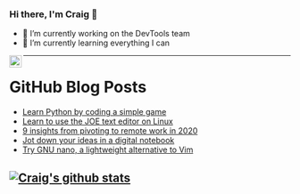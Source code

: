 ### Hi there, I'm Craig 👋

<!--
**CraigTeelFugro/CraigTeelFugro** is a ✨ _special_ ✨ repository because its `README.md` (this file) appears on your GitHub profile.

Here are some ideas to get you started:
-->

- 🔭 I’m currently working on the DevTools team
- 🌱 I’m currently learning everything I can

[<img align="left" alt="Craig Teel | LinkedIn" width="22px" src="https://cdn.jsdelivr.net/npm/simple-icons@v3/icons/linkedin.svg" />][linkedin]

---

# GitHub Blog Posts

<!-- BLOG-POST-LIST:START -->
- [Learn Python by coding a simple game](https://opensource.com/article/20/12/learn-python)
- [Learn to use the JOE text editor on Linux](https://opensource.com/article/20/12/joe)
- [9 insights from pivoting to remote work in 2020](https://opensource.com/article/20/12/remote-work)
- [Jot down your ideas in a digital notebook](https://opensource.com/article/20/12/kjots)
- [Try GNU nano, a lightweight alternative to Vim](https://opensource.com/article/20/12/gnu-nano)
<!-- BLOG-POST-LIST:END -->

## [![Craig's github stats](https://github-readme-stats.vercel.app/api?username=craigteelfugro)](https://github.com/anuraghazra/github-readme-stats)


[linkedin]: https://linkedin.com/in/craig-teel-b8786771
